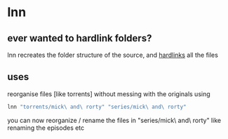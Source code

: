 # lnn

## ever wanted to hardlink folders?
lnn recreates the folder structure of the source, and [hardlinks](https://www.cbtnuggets.com/blog/certifications/open-source/linux-hard-links-versus-soft-links-explained) all the files

## uses
reorganise files \[like torrents\] without messing with the originals
using
```sh
lnn "torrents/mick\ and\ rorty" "series/mick\ and\ rorty"
````
you can now reorganize / rename the files in "series/mick\ and\ rorty"
like renaming the episodes etc
